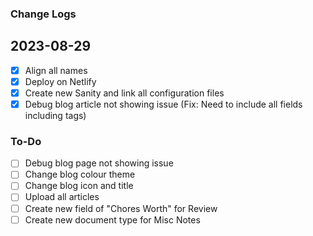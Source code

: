 ### Change Logs

## 2023-08-29
- [x] Align all names
- [x] Deploy on Netlify
- [x] Create new Sanity and link all configuration files
- [x] Debug blog article not showing issue (Fix: Need to include all fields including tags)

### To-Do
- [ ] Debug blog page not showing issue
- [ ] Change blog colour theme
- [ ] Change blog icon and title
- [ ] Upload all articles
- [ ] Create new field of "Chores Worth" for Review
- [ ] Create new document type for Misc Notes
